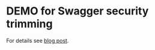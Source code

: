 # DEMO for Swagger security trimming 

For details see [blog post](https://blog.jenyay.com/swagger-security-trimming-of-end-points-in-asp-net-core-application).